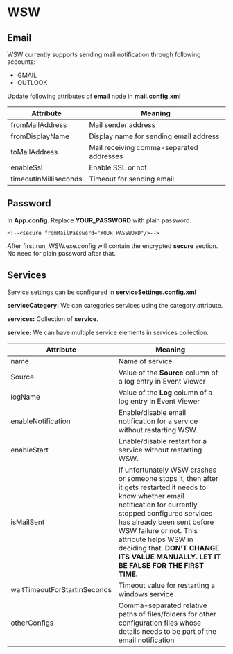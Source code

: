 # WSW

## Email
WSW currently supports sending mail notification through following accounts:
*	GMAIL
*	OUTLOOK

Update following attributes of **email** node in **mail.config.xml**

| Attribute             | Meaning                                  |
|-----------------------|------------------------------------------|
| fromMailAddress       | Mail sender address          			   |
| fromDisplayName       | Display name for sending email address   |
| toMailAddress         | Mail receiving comma-separated addresses |
| enableSsl             | Enable SSL or not                        |
| timeoutInMilliseconds | Timeout for sending email                |

## Password

In **App.config**. 
Replace **YOUR_PASSWORD** with plain password.
```
<!--<secure fromMailPassword="YOUR_PASSWORD"/>-->
```
After first run, WSW.exe.config will contain the encrypted **secure** section. No need for plain password after that.


## Services
Service settings can be configured in **serviceSettings.config.xml**

**serviceCategory:** We can categories services using the category attribute.

**services:** Collection of **service**.

**service:** We can have multiple service elements in services collection.

| Attribute          | Meaning                                                                                                                                                                                                                                                                                                                               |
|--------------------|---------------------------------------------------------------------------------------------------------------------------------------------------------------------------------------------------------------------------------------------------------------------------------------------------------------------------------------|
| name               | Name of service                                                                                                                                                                                                                                                                                                                       |
| Source             | Value of the **Source** column of a log entry in Event Viewer                                                                                                                                                                                                                                                                           |
| logName            | Value of the **Log** column of a log entry in Event Viewer                                                                                                                                                                                                                                                                              |
| enableNotification | Enable/disable email notification for a service without restarting WSW.                                                                                                                                                                                                                                                               |
| enableStart        | Enable/disable restart for a service without restarting WSW.                                                                                                                                                                                                                                                                          |
| isMailSent         | If unfortunately WSW crashes or someone stops it, then after it gets restarted it needs to know whether email notification for currently stopped configured services has already been sent before WSW failure or not. This attribute helps WSW in deciding that. **DON’T CHANGE ITS VALUE MANUALLY. LET IT BE FALSE FOR THE FIRST TIME.** |
| waitTimeoutForStartInSeconds| Timeout value for restarting a windows service																																																																					 |
| otherConfigs       | Comma-separated relative paths of files/folders for other configuration files whose details needs to be part of the email notification                                                                                                                                                                                                |
